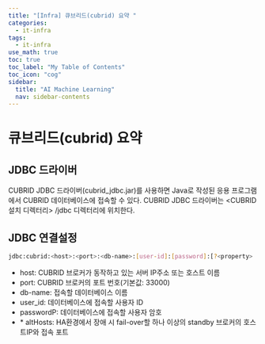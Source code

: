 ```yaml
---
title: "[Infra] 큐브리드(cubrid) 요약 " 
categories:
  - it-infra
tags:
  - it-infra
use_math: true
toc: true
toc_label: "My Table of Contents"
toc_icon: "cog"
sidebar:
  title: "AI Machine Learning"
  nav: sidebar-contents
---
```


# 큐브리드(cubrid) 요약

## JDBC 드라이버

CUBRID JDBC 드라이버(cubrid_jdbc.jar)를 사용하면 Java로 작성된 응용 프로그램에서 CUBRID 데이터베이스에 접속할 수 있다. 
CUBRID JDBC 드라이버는 <CUBRID 설치 디렉터리> /jdbc 디렉터리에 위치한다. 

## JDBC 연결설정

```bash
jdbc:cubrid:<host>:<port>:<db-name>:[user-id]:[password]:[?<property> [& <property>] ... ]
```

* host: CUBRID 브로커가 동작하고 있는 서버 IP주소 또는 호스트 이름
* port: CUBRID 브로커의 포트 번호(기본값: 33000)
* db-name: 접속할 데이터베이스 이름 
* user_id: 데이터베이스에 접속할 사용자 ID
* passwordP: 데이터베이스에 접속할 사용자 암호
* <property>
  * altHosts: HA환경에서 장애 시 fail-over할 하나 이상의 standby 브로커의 호스트IP와 접속 포트
  
